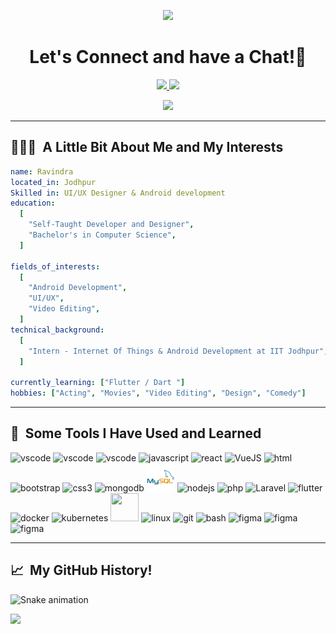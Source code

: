 <p align="center">
  <img src="https://capsule-render.vercel.app/api?type=waving&color=gradient&text=Hello!&height=100&section=header"/>
</p>

<h1 align="center">
  Let's Connect and have a Chat!💬
</h1>

<p align="center">
<a href="https://www.linkedin.com/in/ravindra-30b559245/">
  <img height="50" src="https://user-images.githubusercontent.com/46517096/166973395-19676cd8-f8ec-4abf-83ff-da8243505b82.png"/>
</a>

<a href="https://www.instagram.com/ravindra_chaheliya/">
  <img height="50" src="https://user-images.githubusercontent.com/46517096/166974368-9798f39f-1f46-499c-b14e-81f0a3f83a06.png"/>
</a>
</p>

<p align="center">
  <img src= "https://media.giphy.com/media/9LQHvkbIzTSLe/giphy.gif">
</p>

---

<h2> 👨🏻‍💻 &nbsp;A Little Bit About Me and My Interests</h2>

```yaml
name: Ravindra 
located_in: Jodhpur
Skilled in: UI/UX Designer & Android development
education:
  [
    "Self-Taught Developer and Designer",
    "Bachelor's in Computer Science",
  ]

fields_of_interests:
  [
    "Android Development",
    "UI/UX",
    "Video Editing",
  ]
technical_background:
  [
    "Intern - Internet Of Things & Android Development at IIT Jodhpur",
  ]
  
currently_learning: ["Flutter / Dart "]
hobbies: ["Acting", "Movies", "Video Editing", "Design", "Comedy"]
```
  
---  
  
<h2> 🚀 &nbsp;Some Tools I Have Used and Learned</h2>
<p align="left">
<img src="https://cdn.jsdelivr.net/gh/devicons/devicon/icons/vscode/vscode-original.svg" alt="vscode" width="45" height="45"/>
<img src="https://cdn.jsdelivr.net/gh/devicons/devicon/icons/androidstudio/androidstudio-original.svg" alt="vscode" width="45" height="45" />      
<img src="https://cdn.jsdelivr.net/gh/devicons/devicon/icons/android/android-original-wordmark.svg" alt="vscode" width="45" height="45"/>
<img src="https://cdn.jsdelivr.net/gh/devicons/devicon/icons/ansible/ansible-original.svg" alt="javascript" width="45" height="45" />
<img src="https://cdn.jsdelivr.net/gh/devicons/devicon/icons/arduino/arduino-original.svg" alt="react" width="45" height="45" />
<img src="https://cdn.jsdelivr.net/gh/devicons/devicon/icons/canva/canva-original.svg" alt="VueJS" width="45" height="45"/>
<img src="https://cdn.jsdelivr.net/gh/devicons/devicon/icons/dart/dart-plain-wordmark.svg" alt="html" width="45" height="45"/>
<img src="https://cdn.jsdelivr.net/gh/devicons/devicon/icons/git/git-original-wordmark.svg" alt="bootstrap" width="45" height="45" />
<img src="https://cdn.jsdelivr.net/gh/devicons/devicon/icons/illustrator/illustrator-line.svg" alt="css3" width="45" height="45" />
<img src="https://cdn.jsdelivr.net/gh/devicons/devicon/icons/intellij/intellij-original.svg" alt="mongodb" width="45" height="45" />
<img src="https://raw.githubusercontent.com/devicons/devicon/master/icons/mysql/mysql-original-wordmark.svg" alt="mysql" width="45" height="45" />
<img src="https://cdn.jsdelivr.net/gh/devicons/devicon/icons/java/java-original-wordmark.svg" alt="nodejs" width="45" height="45" />
<img src="https://cdn.jsdelivr.net/gh/devicons/devicon/icons/jenkins/jenkins-original.svg" alt="php" width="45" height="45"/>
<img src="https://cdn.jsdelivr.net/gh/devicons/devicon/icons/kotlin/kotlin-original.svg" alt="Laravel" width="45" height="45"/>
<img src="https://cdn.jsdelivr.net/gh/devicons/devicon/icons/flutter/flutter-original.svg" alt="flutter" width="45" height="45"/>
<img src="https://cdn.jsdelivr.net/gh/devicons/devicon/icons/docker/docker-original.svg" alt="docker" width="45" height="45"/>
<img src="https://cdn.jsdelivr.net/gh/devicons/devicon/icons/kubernetes/kubernetes-plain.svg" alt="kubernetes" width="45" height="45"/>
<img src="https://cdn.jsdelivr.net/gh/devicons/devicon/icons/amazonwebservices/amazonwebservices-plain-wordmark.svg" width="45" height="45"/>
<img src="https://cdn.jsdelivr.net/gh/devicons/devicon/icons/latex/latex-original.svg" alt="linux" width="45" height="45"/>
<img src="https://cdn.jsdelivr.net/gh/devicons/devicon/icons/premierepro/premierepro-plain.svg" alt="git" width="45" height="45"/>
<img src="https://cdn.jsdelivr.net/gh/devicons/devicon/icons/bash/bash-original.svg" alt="bash" width="45" height="45"/>
<img src="https://cdn.jsdelivr.net/gh/devicons/devicon/icons/figma/figma-original.svg" alt="figma" width="45" height="45"/>
<img src="https://cdn.jsdelivr.net/gh/devicons/devicon/icons/selenium/selenium-original.svg" alt="figma" width="45" height="45" />
<img src="https://cdn.jsdelivr.net/gh/devicons/devicon/icons/slack/slack-original.svg" alt="figma" width="45" height="45" />
          
          
</p>

---

<h2> 📈 &nbsp;My GitHub History!</h2>

![Snake animation](https://github.com/RavindraRv/RavindraRv/blob/output/github-contribution-grid-snake.svg)
  
<p align="left">
  <img src="https://capsule-render.vercel.app/api?type=waving&color=gradient&height=100&section=footer"/>
</p>
